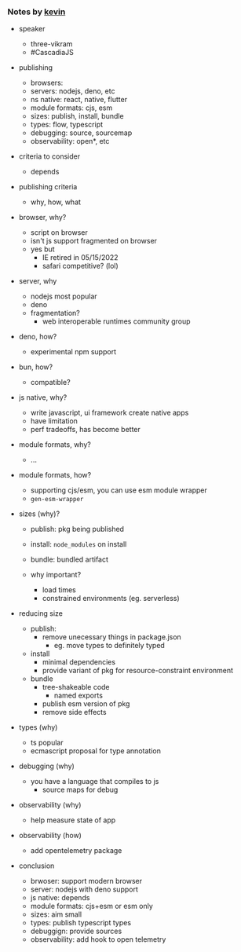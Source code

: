 
### Notes by [kevin](https://github.com/kevinslin)

- speaker
	- three-vikram
	- #CascadiaJS
- publishing
	- browsers: 
	- servers: nodejs, deno, etc
	- ns native: react, native, flutter
	- module formats: cjs, esm
	- sizes: publish, install, bundle
	- types: flow, typescript
	- debugging: source, sourcemap
	- observability: open*, etc
- criteria to consider
	- depends
- publishing criteria
	- why, how, what

- browser, why?
	- script on browser
	- isn't js support fragmented on browser
	- yes but
		- IE retired in 05/15/2022
		- safari competitive? (lol)

- server, why
	- nodejs most popular
	- deno
	- fragmentation?
		- web interoperable runtimes community group

- deno, how?
	- experimental npm support

- bun, how?
	- compatible?

- js native, why?
	- write javascript, ui framework create native apps
	- have limitation
	- perf tradeoffs, has become better

- module formats, why?
	- ...


- module formats, how?
	- supporting cjs/esm, you can use esm module wrapper
	- `gen-esm-wrapper`

- sizes (why)?
	- publish: pkg being published
	- install: `node_modules` on install
	- bundle: bundled artifact

	- why important?
		- load times
		- constrained environments (eg. serverless)

- reducing size
	- publish:
		- remove unecessary things in package.json
			- eg. move types to definitely typed
	- install
		- minimal dependencies
		- provide variant of pkg for resource-constraint environment
	- bundle
		- tree-shakeable code
			- named exports
		- publish esm version of pkg
		- remove side effects

- types (why)
	- ts popular
	- ecmascript proposal for type annotation

- debugging (why)
	- you have a language that compiles to js
		- source maps for debug

- observability (why)
	- help measure state of app

- observability (how)
	- add opentelemetry package

- conclusion
	- brwoser: support modern browser
	- server: nodejs with deno support
	- js native: depends
	- module formats: cjs+esm or esm only
	- sizes: aim small
	- types: publish typescript types
	- debuggign: provide sources
	- observability: add hook to open telemetry